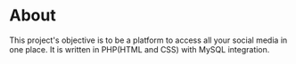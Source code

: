 # About

This project's objective is to be a platform to access all your social media in one place.
It is written in PHP(HTML and CSS) with MySQL integration.
